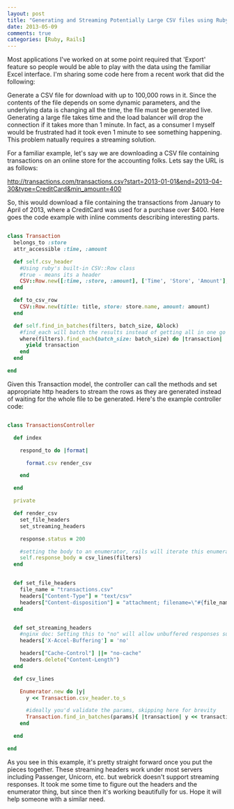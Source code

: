 ```yaml
---
layout: post
title: "Generating and Streaming Potentially Large CSV files using Ruby on Rails"
date: 2013-05-09
comments: true
categories: [Ruby, Rails]
---
```


Most applications I've worked on at some point required that 'Export' feature so people would be able to play with the data using the familiar Excel interface. I'm sharing some code here from a recent work that did the following:

Generate a CSV file for download with up to 100,000 rows in it. Since the contents of the file depends on some dynamic parameters, and the underlying data is changing all the time, the file must be generated live. Generating a large file takes time and the load balancer will drop the connection if it takes more than 1 minute. In fact, as a consumer I myself would be frustrated had it took even 1 minute to see something happening. This problem natually requires a streaming solution.

For a familiar example, let's say we are downloading a CSV file containing transactions on an online store for the accounting folks. Lets say the URL is as follows:

http://transactions.com/transactions.csv?start=2013-01-01&end=2013-04-30&type=CreditCard&min_amount=400

So, this would download a file containing the transactions from January to April of 2013, where a CreditCard was used for a purchase over $400. Here goes the code example with inline comments describing interesting parts.

```ruby app/models/transaction.rb

class Transaction
  belongs_to :store
  attr_accessible :time, :amount

  def self.csv_header
    #Using ruby's built-in CSV::Row class
    #true - means its a header
    CSV::Row.new([:time, :store, :amount], ['Time', 'Store', 'Amount'], true)
  end

  def to_csv_row
    CSV::Row.new(title: title, store: store.name, amount: amount)
  end

  def self.find_in_batches(filters, batch_size, &block)
    #find_each will batch the results instead of getting all in one go
    where(filters).find_each(batch_size: batch_size) do |transaction|
      yield transaction
    end
  end

end

```

Given this Transaction model, the controller can call the methods and set appropriate http headers to stream the rows as they are generated instead of waiting for the whole file to be generated. Here's the example controller code:

```ruby app/controllers/transactions_controller.rb

class TransactionsController

  def index

    respond_to do |format|

      format.csv render_csv

    end

  end

  private

  def render_csv
    set_file_headers
    set_streaming_headers

    response.status = 200

    #setting the body to an enumerator, rails will iterate this enumerator
    self.response_body = csv_lines(filters)
  end


  def set_file_headers
    file_name = "transactions.csv"
    headers["Content-Type"] = "text/csv"
    headers["Content-disposition"] = "attachment; filename=\"#{file_name}\""
  end


  def set_streaming_headers
    #nginx doc: Setting this to "no" will allow unbuffered responses suitable for Comet and HTTP streaming applications
    headers['X-Accel-Buffering'] = 'no'

    headers["Cache-Control"] ||= "no-cache"
    headers.delete("Content-Length")
  end

  def csv_lines

    Enumerator.new do |y|
      y << Transaction.csv_header.to_s

      #ideally you'd validate the params, skipping here for brevity
      Transaction.find_in_batches(params){ |transaction| y << transaction.to_csv_row.to_s }
    end

  end

end
```

As you see in this example, it's pretty straight forward once you put the pieces together. These streaming headers work under most servers including Passenger, Unicorn, etc. but webrick doesn't support streaming responses. It took me some time to figure out the headers and the enumerator thing, but since then it's working beautifully for us. Hope it will help someone with a similar need.

